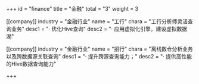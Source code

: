 +++
id = "finance"
title = "金融"
total = "3"
weight = 3

[[company]]
industry = "金融行业"
name = "工行"
chara = "工行分析师灵活查询业务"
desc1 = "· 优化Hive查询"
desc2 = "· 应用虚拟化引擎，建设虚拟数据湖"

[[company]]
industry = "金融行业"
name = "招行"
chara = "离线数仓分析业务以及跨数据源关联查询"
desc1 = "· 提升跨源查询能力；"
desc2 = "· 提供高性能的Hive数据查询能力"

+++